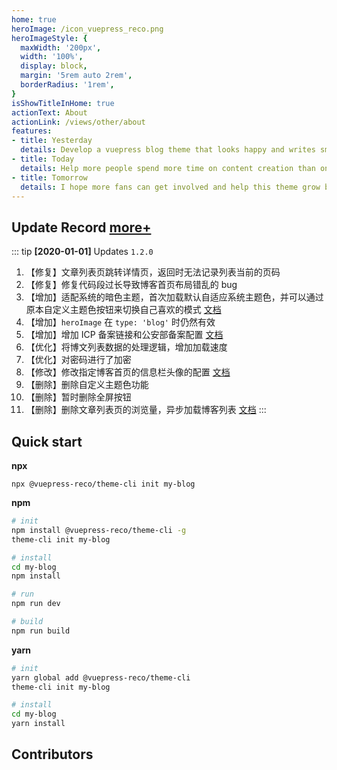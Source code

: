 ```yaml
---
home: true
heroImage: /icon_vuepress_reco.png
heroImageStyle: {
  maxWidth: '200px',
  width: '100%',
  display: block,
  margin: '5rem auto 2rem',
  borderRadius: '1rem',
}
isShowTitleInHome: true
actionText: About
actionLink: /views/other/about
features:
- title: Yesterday
  details: Develop a vuepress blog theme that looks happy and writes smoothly.
- title: Today
  details: Help more people spend more time on content creation than on blogging.
- title: Tomorrow
  details: I hope more fans can get involved and help this theme grow better.
---
```


## Update Record [more+](/views/other/notice)

::: tip
**[2020-01-01]** Updates `1.2.0`

1. 【修复】文章列表页跳转详情页，返回时无法记录列表当前的页码
2. 【修复】修复代码段过长导致博客首页布局错乱的 bug
3. 【增加】适配系统的暗色主题，首次加载默认自适应系统主题色，并可以通过原本自定义主题色按钮来切换自己喜欢的模式 [文档](/views/1.x/mode.md)
4. 【增加】`heroImage` 在 `type: 'blog'` 时仍然有效
5. 【增加】增加 ICP 备案链接和公安部备案配置 [文档](/views/1.x/configJs.md#备案信息和项目开始时间)
6. 【优化】将博文列表数据的处理逻辑，增加加载速度
7. 【优化】对密码进行了加密
8. 【修改】修改指定博客首页的信息栏头像的配置 [文档](/views/1.x/home.md#设置首页右侧信息栏头像)
9. 【删除】删除自定义主题色功能
10. 【删除】暂时删除全屏按钮
11. 【删除】删除文章列表页的浏览量，异步加载博客列表 [文档](/views/1.x/valine.md)
:::

## Quick start

**npx**

```
npx @vuepress-reco/theme-cli init my-blog
```

**npm**

```bash
# init
npm install @vuepress-reco/theme-cli -g
theme-cli init my-blog

# install
cd my-blog
npm install

# run
npm run dev

# build
npm run build
```

**yarn**

```bash
# init
yarn global add @vuepress-reco/theme-cli
theme-cli init my-blog

# install
cd my-blog
yarn install
```

## Contributors

<Contributors user="vuepress-reco" repo="vuepress-theme-reco" :show-title="true"></Contributors>
<Contributors user="vuepress-reco" repo="vuepress-reco.github.io" :show-title="true"></Contributors>
